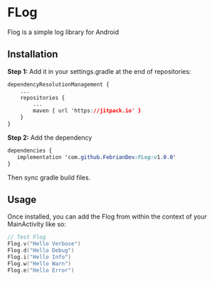# FLog
Flog is a simple log library for Android

## Installation

**Step 1:** Add it in your settings.gradle at the end of repositories:

```css
dependencyResolutionManagement {
    ...
    repositories {
        ...
        maven { url 'https://jitpack.io' }
    }
}
```

**Step 2:** Add the dependency

```css
dependencies {
   implementation 'com.github.FebrianDev:FLog:v1.0.0'
}
```
Then sync gradle build files.

## Usage

Once installed, you can add the Flog from within the context of your MainActivity like so:

```kotlin
// Test Flog
Flog.v("Hello Verbose")
Flog.d("Hello Debug")
Flog.i("Hello Info")
Flog.w("Hello Warn")
Flog.e("Hello Error")
